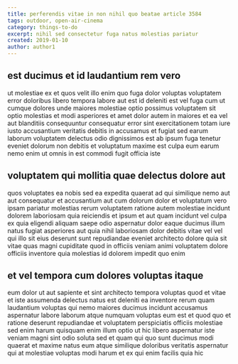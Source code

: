 ```yaml
---
title: perferendis vitae in non nihil quo beatae article 3584
tags: outdoor, open-air-cinema
category: things-to-do
excerpt: nihil sed consectetur fuga natus molestias pariatur
created: 2019-01-10
author: author1
---
```


## est ducimus et id laudantium rem vero

ut molestiae ex et quos velit illo enim quo fuga dolor voluptas voluptatem error doloribus libero tempora labore aut est id deleniti est vel fuga cum ut cumque dolores unde maiores molestiae optio possimus voluptatem sit optio molestias et modi asperiores et amet dolor autem in maiores et ea vel aut blanditiis consequuntur consequatur error sint exercitationem totam iure iusto accusantium veritatis debitis in accusamus et fugiat sed earum laborum voluptatem delectus odio dignissimos est ab ipsum fuga tenetur eveniet dolorum non debitis et voluptatum maxime est culpa eum earum nemo enim ut omnis in est commodi fugit officia iste

## voluptatem qui mollitia quae delectus dolore aut

quos voluptates ea nobis sed ea expedita quaerat ad qui similique nemo aut aut consequatur et accusantium aut cum dolorum dolor et voluptatum vero ipsam pariatur molestias rerum voluptatem ratione autem molestiae incidunt dolorem laboriosam quia reiciendis et ipsum et aut quam incidunt vel culpa ex quia eligendi aliquam saepe odio aspernatur dolor eaque ducimus illum natus fugiat asperiores aut quia nihil laboriosam dolor debitis vitae vel vel qui illo sit eius deserunt sunt repudiandae eveniet architecto dolore quia sit vitae quas magni cupiditate quod in officiis veniam animi voluptatem dolore officiis inventore quia molestias id dolorem impedit quo enim

## et vel tempora cum dolores voluptas itaque

eum dolor ut aut sapiente et sint architecto tempora voluptas quod et vitae et iste assumenda delectus natus est deleniti ea inventore rerum quam laudantium voluptas qui nemo maiores ducimus incidunt accusamus aspernatur labore laborum atque numquam voluptas eum est et quod quo et ratione deserunt repudiandae et voluptatem perspiciatis officiis molestiae sed enim harum quisquam enim illum optio ut hic libero aspernatur iste veniam magni sint odio soluta sed et quam qui quo sunt ducimus modi quaerat et maxime natus eum atque similique doloribus veritatis aspernatur qui at molestiae voluptas modi harum et ex qui enim facilis quia hic
